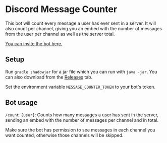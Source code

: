 # Discord Message Counter
This bot will count every message a user has ever sent in a server. It will also count per channel, giving you an embed with the number of messages from the user per channel as well as the server total.

[You can invite the bot here.](https://discord.com/api/oauth2/authorize?client_id=936819952374120479&permissions=65536&scope=bot%20applications.commands)

## Setup
Run `gradle shadowjar` for a jar file which you can run with `java -jar`. You can also download from the [Releases](https://github.com/CoocooFroggy/Discord-Message-Counter/releases) tab.

Set the environment variable `MESSAGE_COUNTER_TOKEN` to your bot's token.

## Bot usage
`/count [user]`: Counts how many messages a user has sent in the server, sending an embed with the number of messages per channel and in total.

Make sure the bot has permission to see messages in each channel you want counted, otherwise those channels will be skipped.
